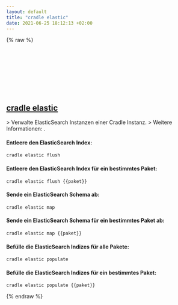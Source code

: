 ```yaml
---
layout: default
title: "cradle elastic"
date: 2021-06-25 18:12:13 +02:00
---
```

{% raw %}
<h2 id="cradle-elastic">
  <a href="/de/common/cradle-elastic.html">cradle elastic</a> <a href="#cradle-elastic"><svg class="icon">
    <use href="/assets/images/unicode_sprite.svg#link" />
  </svg></a>
</h2>
> Verwalte ElasticSearch Instanzen einer Cradle Instanz.
> Weitere Informationen: <https://cradlephp.github.io/docs/3.B.-Reference-Command-Line-Tools.html#elastic>.

#### Entleere den ElasticSearch Index:
```shell
cradle elastic flush
```
#### Entleere den ElasticSearch Index für ein bestimmtes Paket:
```shell
cradle elastic flush {{paket}}
```
#### Sende ein ElasticSearch Schema ab:
```shell
cradle elastic map
```
#### Sende ein ElasticSearch Schema für ein bestimmtes Paket ab:
```shell
cradle elastic map {{paket}}
```
#### Befülle die ElasticSearch Indizes für alle Pakete:
```shell
cradle elastic populate
```
#### Befülle die ElasticSearch Indizes für ein bestimmtes Paket:
```shell
cradle elastic populate {{paket}}
```
{% endraw %}